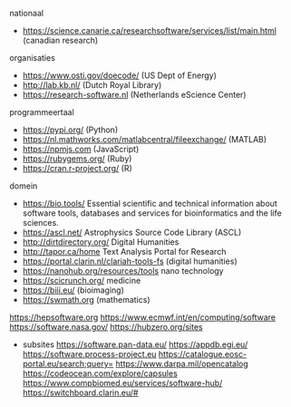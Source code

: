 nationaal

- https://science.canarie.ca/researchsoftware/services/list/main.html (canadian research)

organisaties

- https://www.osti.gov/doecode/ (US Dept of Energy)
- http://lab.kb.nl/ (Dutch Royal Library)
- https://research-software.nl (Netherlands eScience Center)

programmeertaal

- https://pypi.org/ (Python)
- https://nl.mathworks.com/matlabcentral/fileexchange/ (MATLAB)
- https://npmjs.com (JavaScript)
- https://rubygems.org/ (Ruby)
- https://cran.r-project.org/ (R)

domein

- https://bio.tools/ Essential scientific and technical information about software tools, databases and services for bioinformatics and the life sciences.
- https://ascl.net/ Astrophysics Source Code Library (ASCL)
- http://dirtdirectory.org/ Digital Humanities
- http://tapor.ca/home Text Analysis Portal for Research
- https://portal.clarin.nl/clariah-tools-fs (digital humanities)
- https://nanohub.org/resources/tools nano technology
- https://scicrunch.org/ medicine
- https://biii.eu/ (bioimaging)
- https://swmath.org (mathematics)


https://hepsoftware.org
https://www.ecmwf.int/en/computing/software
https://software.nasa.gov/
https://hubzero.org/sites
   - subsites
https://software.pan-data.eu/
https://appdb.egi.eu/
https://software.process-project.eu
https://catalogue.eosc-portal.eu/search;query=
https://www.darpa.mil/opencatalog
https://codeocean.com/explore/capsules
https://www.compbiomed.eu/services/software-hub/
https://switchboard.clarin.eu/#
